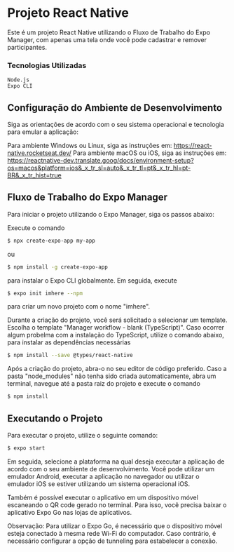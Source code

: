 # Projeto React Native

Este é um projeto React Native utilizando o Fluxo de Trabalho do Expo Manager, com apenas uma tela onde você pode cadastrar e remover participantes.

### Tecnologias Utilizadas

    Node.js
    Expo CLI

## Configuração do Ambiente de Desenvolvimento

Siga as orientações de acordo com o seu sistema operacional e tecnologia para emular a aplicação:

Para ambiente Windows ou Linux, siga as instruções em: https://react-native.rocketseat.dev/
Para ambiente macOS ou iOS, siga as instruções em: https://reactnative-dev.translate.goog/docs/environment-setup?os=macos&platform=ios&_x_tr_sl=auto&_x_tr_tl=pt&_x_tr_hl=pt-BR&_x_tr_hist=true

## Fluxo de Trabalho do Expo Manager

Para iniciar o projeto utilizando o Expo Manager, siga os passos abaixo:

Execute o comando

```bash
$ npx create-expo-app my-app
```

ou

```bash
$ npm install -g create-expo-app
```

para instalar o Expo CLI globalmente.
Em seguida, execute

```bash
$ expo init imhere --npm
```

para criar um novo projeto com o nome "imhere".

Durante a criação do projeto, você será solicitado a selecionar um template. Escolha o template "Manager workflow - blank (TypeScript)". Caso ocorrer algum probelma com a instalação do TypeScript, utilize o comando abaixo, para instalar as dependências necessárias

```bash
$ npm install --save @types/react-native
```

Após a criação do projeto, abra-o no seu editor de código preferido. Caso a pasta "node_modules" não tenha sido criada automaticamente, abra um terminal, navegue até a pasta raiz do projeto e execute o comando

```bash
$ npm install
```

## Executando o Projeto

Para executar o projeto, utilize o seguinte comando:

```bash
$ expo start
```

Em seguida, selecione a plataforma na qual deseja executar a aplicação de acordo com o seu ambiente de desenvolvimento. Você pode utilizar um emulador Android, executar a aplicação no navegador ou utilizar o emulador iOS se estiver utilizando um sistema operacional iOS.

Também é possível executar o aplicativo em um dispositivo móvel escaneando o QR code gerado no terminal. Para isso, você precisa baixar o aplicativo Expo Go nas lojas de aplicativos.

Observação: Para utilizar o Expo Go, é necessário que o dispositivo móvel esteja conectado à mesma rede Wi-Fi do computador. Caso contrário, é necessário configurar a opção de tunneling para estabelecer a conexão.
